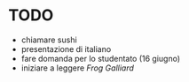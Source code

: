 # TODO

* chiamare sushi
* presentazione di italiano
* fare domanda per lo studentato (16 giugno)
* iniziare a leggere *Frog Galliard*
